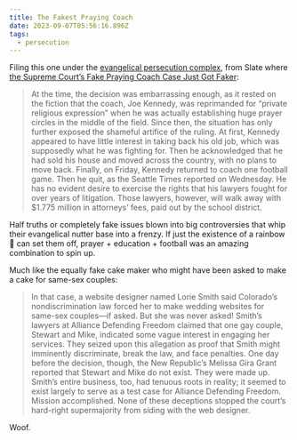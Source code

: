 ```yaml
---
title: The Fakest Praying Coach
date: 2023-09-07T05:56:16.896Z
tags:
  - persecution
---
```


Filing this one under the [evangelical persecution complex](https://chrisenns.com/2023/04/Persecution/), from Slate where [the Supreme Court’s Fake Praying Coach Case Just Got Faker](https://slate.com/news-and-politics/2023/09/supreme-court-praying-coach-joe-kennedy-fake.html):

> At the time, the decision was embarrassing enough, as it rested on the fiction that the coach, Joe Kennedy, was reprimanded for “private religious expression” when he was actually establishing huge prayer circles in the middle of the field. Since then, the situation has only further exposed the shameful artifice of the ruling. At first, Kennedy appeared to have little interest in taking back his old job, which was supposedly what he was fighting for. Then he acknowledged that he had sold his house and moved across the country, with no plans to move back. Finally, on Friday, Kennedy returned to coach one football game. Then he quit, as the Seattle Times reported on Wednesday. He has no evident desire to exercise the rights that his lawyers fought for over years of litigation. Those lawyers, however, will walk away with $1.775 million in attorneys’ fees, paid out by the school district.

Half truths or completely fake issues blown into big controversies that whip their evangelical nutter base into a frenzy. If just the existence of a rainbow 🌈 can set them off, prayer + education + football was an amazing combination to spin up.

Much like the equally fake cake maker who might have been asked to make a cake for same-sex couples:

> In that case, a website designer named Lorie Smith said Colorado’s nondiscrimination law forced her to make wedding websites for same-sex couples—if asked. But she was never asked! Smith’s lawyers at Alliance Defending Freedom claimed that one gay couple, Stewart and Mike, indicated some vague interest in engaging her services. They seized upon this allegation as proof that Smith might imminently discriminate, break the law, and face penalties. One day before the decision, though, the New Republic’s Melissa Gira Grant reported that Stewart and Mike do not exist. They were made up. Smith’s entire business, too, had tenuous roots in reality; it seemed to exist largely to serve as a test case for Alliance Defending Freedom. Mission accomplished. None of these deceptions stopped the court’s hard-right supermajority from siding with the web designer.

Woof.